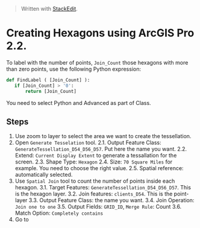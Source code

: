 


> Written with [StackEdit](https://stackedit.io/).

# Creating Hexagons using ArcGIS Pro 2.2.

To label with the number of points, `Join_Count` those hexagons with more than zero points, use the following Python expression: 
 ```python
 def FindLabel ( [Join_Count] ):
    if [Join_Count] > '0':
        return [Join_Count]
 ```
You need to select Python and Advanced as part of Class. 

## Steps

1. Use zoom to layer to select the area we want to create the tessellation.
2. Open `Generate Tesselation` tool. 
	2.1. Output Feature Class: `GenerateTessellation_D54_D56_D57`. Put here the name you want.
	2.2. Extend: 	`Current Display Extent` to generate a tessallation for the screen. 
	2.3. Shape Type: `Hexagon`
	2.4. Size: `70 Square Miles` for example. You need to choose the right value.
	2.5. Spatial reference: automatically selected. 
3. Use `Spatial Join` tool to count the number of points inside each hexagon.
	3.1. Target Features: `GenerateTessellation_D54_D56_D57`. This is the hexagon layer.
	3.2. Join features: `clients_D54`. This is the point-layer
	3.3. Output Feature Class: the name you want.
	3.4. Join Operation: `Join one to one`
	3.5. Output Fields: `GRID_ID`, `Merge Rule`: Count
	3.6. Match Option: `Completely contains`
4. Go to 

<!--stackedit_data:
eyJoaXN0b3J5IjpbMTQ0NTI2OTg0NCwxMDY0NTA5NjI4LC0xNj
M5NDY2MTIsNjMzMDgwMjczXX0=
-->